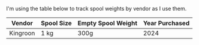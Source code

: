 I'm using the table below to track spool weights by vendor as I use them.

| Vendor | Spool Size | Empty Spool Weight | Year Purchased |
|---|---|---|---|
| Kingroon | 1 kg | 300g | 2024 | 